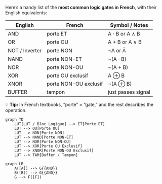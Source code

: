 Here’s a handy list of the **most common logic gates in French**, with their English equivalents:

| English        | French                | Symbol / Notes     |
| -------------- | --------------------- | ------------------ |
| AND            | porte ET              | A ⋅ B or A ∧ B     |
| OR             | porte OU              | A + B or A ∨ B     |
| NOT / Inverter | porte NON             | ¬A or A̅           |
| NAND           | porte NON-ET          | ¬(A ⋅ B)           |
| NOR            | porte NON-OU          | ¬(A + B)           |
| XOR            | porte OU exclusif     | A ⊕ B              |
| XNOR           | porte NON-OU exclusif | ¬(A ⊕ B)           |
| BUFFER         | tampon                | just passes signal |

💡 **Tip:** In French textbooks, “porte” = “gate,” and the rest describes the operation.

```mermaid
graph TD
    LUT[LUT / Bloc Logique] --> ET[Porte ET]
    LUT --> OU[Porte OU]
    LUT --> NON[Porte NON]
    LUT --> NAND[Porte NON-ET]
    LUT --> NOR[Porte NON-OU]
    LUT --> XOR[Porte OU Exclusif]
    LUT --> XNOR[Porte NON-OU Exclusif]
    LUT --> TAM[Buffer / Tampon]
```


```mermaid
graph LR
    A([A]) --> G{{AND}}
    B([B]) --> G{{AND}}
    G --> F([F])
```
